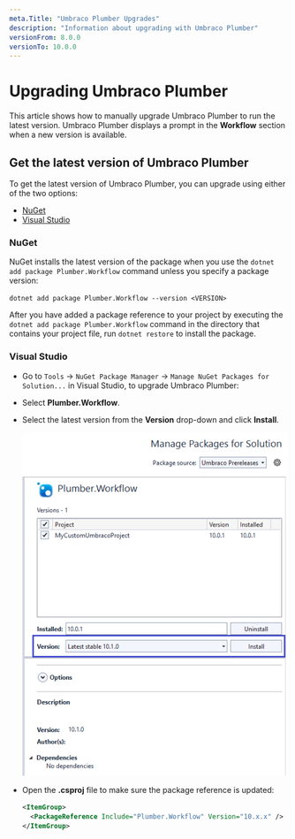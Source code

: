 ```yaml
---
meta.Title: "Umbraco Plumber Upgrades"
description: "Information about upgrading with Umbraco Plumber"
versionFrom: 8.0.0
versionTo: 10.0.0
---
```


# Upgrading Umbraco Plumber

This article shows how to manually upgrade Umbraco Plumber to run the latest version. Umbraco Plumber displays a prompt in the **Workflow** section when a new version is available.

## Get the latest version of Umbraco Plumber

To get the latest version of Umbraco Plumber, you can upgrade using either of the two options:

- [NuGet](#nuget)
- [Visual Studio](#visual-studio)

### NuGet

NuGet installs the latest version of the package when you use the `dotnet add package Plumber.Workflow` command unless you specify a package version:

  `dotnet add package Plumber.Workflow --version <VERSION>`

After you have added a package reference to your project by executing the `dotnet add package Plumber.Workflow` command in the directory that contains your project file, run `dotnet restore` to install the package.

### Visual Studio

- Go to `Tools` -> `NuGet Package Manager` -> `Manage NuGet Packages for Solution...` in Visual Studio, to upgrade Umbraco Plumber:
- Select **Plumber.Workflow**.
- Select the latest version from the **Version** drop-down and click **Install**.

  ![NuGet Package Manager](images/Manage_packages_v10.png)

- Open the **<project-name>.csproj** file to make sure the package reference is updated:

  ```xml
  <ItemGroup>
    <PackageReference Include="Plumber.Workflow" Version="10.x.x" />
  </ItemGroup>
  ```
